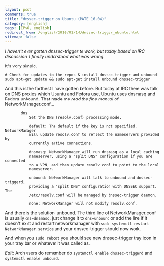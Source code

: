 ```yaml
---
layout: post
comments: true
title: "dnssec-trigger on Ubuntu (MATE 16.04)"
category: [english]
tags: [IPv6, english]
redirect_from: /english/2016/01/14/dnssec-trigger_ubuntu.html
sitemap: false
---
```


_I haven't ever gotten dnssec-trigger to work, but today based on IRC
discussion, I finally understood what was wrong._

It's very simple.

```
# Check for updates to the repos & install dnssec-trigger and unbound
sudo apt-get update && sudo apt-get install unbound dnssec-trigger
```

And this is the farthest I have gotten before. But today at IRC there
was talk on DNS proxies which Ubuntu and Fedora use, Ubuntu uses dnsmasq
and Fedora unbound. That made me _read the fine manual_ of
NetworkManager.conf...

```man
       dns
           Set the DNS (resolv.conf) processing mode.

           default: The default if the key is not specified. NetworkManager
           will update resolv.conf to reflect the nameservers provided by
           currently active connections.

           dnsmasq: NetworkManager will run dnsmasq as a local caching
           nameserver, using a "split DNS" configuration if you are connected
           to a VPN, and then update resolv.conf to point to the local
           nameserver.

           unbound: NetworkManager will talk to unbound and dnssec-triggerd,
           providing a "split DNS" configuration with DNSSEC support. The
           /etc/resolv.conf will be managed by dnssec-trigger daemon.

           none: NetworkManager will not modify resolv.conf.
```

And there is the solution, unbound. The third line of NetworkManager.conf
is usually `dns=dnsmasq`, just change it to `dns=unbound` or add the line
if it doesn't exist and restart networkmanager with `sudo systemctl restart NetworkManager.service` and your dnssec-trigger should now work.

And when you `sudo reboot` you should see new dnssec-trigger tray icon in
your tray bar or whatever it was called as.

_Edit_: Arch users do remember do `systemctl enable dnssec-triggerd` and
`systemctl enable unbound`.
